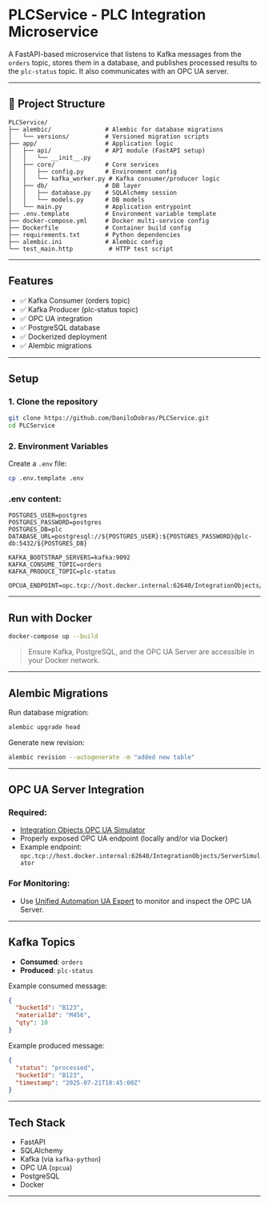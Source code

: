# PLCService - PLC Integration Microservice

A FastAPI-based microservice that listens to Kafka messages from the `orders` topic, stores them in a database, and publishes processed results to the `plc-status` topic. It also communicates with an OPC UA server.

---

## 📁 Project Structure

```
PLCService/
├── alembic/               # Alembic for database migrations
│   └── versions/          # Versioned migration scripts
├── app/                   # Application logic
│   ├── api/               # API module (FastAPI setup)
│   │   └── __init__.py
│   ├── core/              # Core services
│   │   ├── config.py      # Environment config
│   │   └── kafka_worker.py # Kafka consumer/producer logic
│   ├── db/                # DB layer
│   │   ├── database.py    # SQLAlchemy session
│   │   └── models.py      # DB models
│   └── main.py            # Application entrypoint
├── .env.template          # Environment variable template
├── docker-compose.yml     # Docker multi-service config
├── Dockerfile             # Container build config
├── requirements.txt       # Python dependencies
├── alembic.ini            # Alembic config
└── test_main.http          # HTTP test script
```

---

## Features

* ✅ Kafka Consumer (orders topic)
* ✅ Kafka Producer (plc-status topic)
* ✅ OPC UA integration
* ✅ PostgreSQL database
* ✅ Dockerized deployment
* ✅ Alembic migrations

---

##  Setup

### 1. Clone the repository

```bash
git clone https://github.com/DaniloDobras/PLCService.git
cd PLCService
```

### 2. Environment Variables

Create a `.env` file:

```bash
cp .env.template .env
```

### .env content:

```env
POSTGRES_USER=postgres
POSTGRES_PASSWORD=postgres
POSTGRES_DB=plc
DATABASE_URL=postgresql://${POSTGRES_USER}:${POSTGRES_PASSWORD}@plc-db:5432/${POSTGRES_DB}

KAFKA_BOOTSTRAP_SERVERS=kafka:9092
KAFKA_CONSUME_TOPIC=orders
KAFKA_PRODUCE_TOPIC=plc-status

OPCUA_ENDPOINT=opc.tcp://host.docker.internal:62640/IntegrationObjects/ServerSimulator
```

---

##  Run with Docker

```bash
docker-compose up --build
```

> Ensure Kafka, PostgreSQL, and the OPC UA Server are accessible in your Docker network.

---

## Alembic Migrations

Run database migration:

```bash
alembic upgrade head
```

Generate new revision:

```bash
alembic revision --autogenerate -m "added new table"
```

---

## OPC UA Server Integration

### Required:

* [Integration Objects OPC UA Simulator](https://integrationobjects.com/sioth-opc/sioth-opcunified-architecture/opc-ua-server-simulator/)
* Properly exposed OPC UA endpoint (locally and/or via Docker)
* Example endpoint: `opc.tcp://host.docker.internal:62640/IntegrationObjects/ServerSimulator`

### For Monitoring:

* Use [Unified Automation UA Expert](https://www.unified-automation.com/products/development-tools/uaexpert.html) to monitor and inspect the OPC UA Server.

---

## Kafka Topics

* **Consumed**: `orders`
* **Produced**: `plc-status`

Example consumed message:

```json
{
  "bucketId": "B123",
  "materialId": "M456",
  "qty": 10
}
```

Example produced message:

```json
{
  "status": "processed",
  "bucketId": "B123",
  "timestamp": "2025-07-21T10:45:00Z"
}
```

---

## Tech Stack

* FastAPI
* SQLAlchemy
* Kafka (via `kafka-python`)
* OPC UA (`opcua`)
* PostgreSQL
* Docker

---
